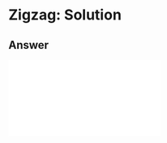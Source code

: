 # Zigzag: Solution

## Answer

<iframe class="u-pad-embed" src="../pads/zigzag-solution/embed/" frameborder="0"></iframe>